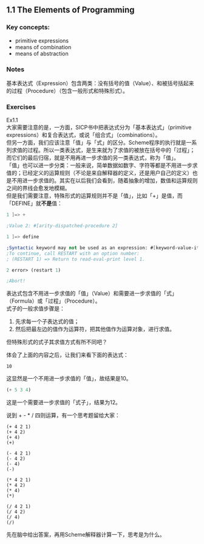 ## 1.1 The Elements of Programming

### Key concepts:
- primitive expressions
- means of combination
- means of abstraction

### Notes 
基本表达式（Expression）包含两类：没有括号的值（Value）、和被括号括起来的过程（Procedure）（包含一般形式和特殊形式）。  

### Exercises
Ex1.1  
大家需要注意的是，一方面，SICP书中把表达式分为「基本表达式」（primitive expressions）和复合表达式，或说「组合式」（combinations）。  
但另一方面，我们应该注意「值」与「式」的区分。Scheme程序的执行就是一系列求值的过程。所以一类表达式，是生来就为了求值的被放在括号中的「过程」；而它们的最后归宿，就是不用再进一步求值的另一类表达式，称为「值」。  
「值」也可以进一步分类：一般来说，简单数据如数字、字符等都是不用进一步求值的；已经定义的运算规则（不论是来自解释器的定义，还是用户自己的定义）也是不用进一步求值的。其实在以后我们会看到，随着抽象的增加，数值和运算规则之间的界线会愈发地模糊。  
但是我们需要注意，特殊形式的运算规则并不是「值」，比如「+」是值，而「DEFINE」就**不是**值：  
```scheme
1 ]=> +

;Value 2: #[arity-dispatched-procedure 2]

1 ]=> define

;Syntactic keyword may not be used as an expression: #[keyword-value-item 3]
;To continue, call RESTART with an option number:
; (RESTART 1) => Return to read-eval-print level 1.

2 error> (restart 1)

;Abort!
```

表达式包含不用进一步求值的「值」（Value）和需要进一步求值的「式」（Formula）或「过程」（Procedure）。  
式子的一般求值步骤是：  
1. 先求每一个子表达式的值；  
2. 然后把最左边的值作为运算符，把其他值作为运算对象，进行求值。  

但特殊形式的式子其求值方式有所不同吧？  


体会了上面的内容之后，让我们来看下面的表达式：  
```
10
```  
这显然是一个不用进一步求值的「值」，故结果是10。  
```scheme
(+ 5 3 4) 
```
这是一个需要进一步求值的「式子」，结果为12。  

说到 + - * / 四则运算，有一个思考题留给大家：  
```
(+ 4 2 1)  
(+ 4 2)  
(+ 4)  
(+)  
  
(- 4 2 1)  
(- 4 2)  
(- 4)  
(-)  
  
(* 4 2 1)  
(* 4 2)  
(* 4)  
(*)  
  
(/ 4 2 1)  
(/ 4 2)  
(/ 4)  
(/)  
```
  
先在脑中给出答案，再用Scheme解释器计算一下，思考是为什么。


